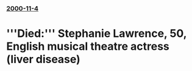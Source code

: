 ### [2000-11-4](/news/2000/11/4/index.md)

# '''Died:''' Stephanie Lawrence, 50, English musical theatre actress (liver disease)



